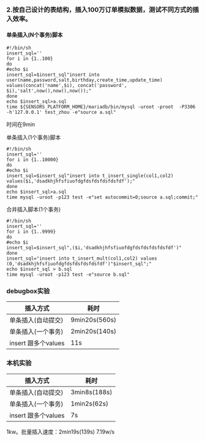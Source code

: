 ### 2.按自己设计的表结构，插入100万订单模拟数据，测试不同方式的插入效率。

#### 单条插入(N个事务)脚本

```shell
#!/bin/sh
insert_sql=''
for i in {1..100}
do
#echo $i
insert_sql=$insert_sql"insert into user(name,password,salt,birthday,create_time,update_time) values(concat('name',$i), concat('password', $i),'salt',now(),now(),now());"
done
echo $insert_sql>a.sql
time ${SENSORS_PLATFORM_HOME}/mariadb/bin/mysql -uroot -proot  -P3306 -h'127.0.0.1' test_zhou -e"source a.sql"
```

时间在9min

单条插入(1个事务)脚本

```shell
#!/bin/sh
insert_sql=''
for i in {1..10000}
do
#echo $i
insert_sql=$insert_sql"insert into t_insert_single(col1,col2) values($i,'dsadkhjhfsfiuofdgfdsfdsfdsfdsfdf');"
done
echo $insert_sql>a.sql
time mysql -uroot -p123 test -e"set autocommit=0;source a.sql;commit;"

```

合并插入脚本(1个事务)

```shell
#!/bin/sh
insert_sql=''
for i in {1..9999}
do
#echo $i
insert_sql=$insert_sql",($i,'dsadkhjhfsfiuofdgfdsfdsfdsfdsfdf')"
done
insert_sql="insert into t_insert_mult(col1,col2) values (0,'dsadkhjhfsfiuofdgfdsfdsfdsfdsfdf')"$insert_sql";"
echo $insert_sql > b.sql
time mysql -uroot -p123 test -e"source b.sql"
```

### debugbox实验
| 插入方式             | 耗时            |
|------------------|---------------|
| 单条插入(自动提交)       | 9min20s(560s) |
| 单条插入(一个事务)       | 2min20s(140s) |
| insert 跟多个values | 11s              |    


### 本机实验
| 插入方式             | 耗时            |
|------------------|---------------|
| 单条插入(自动提交)       | 3min8s(188s) |
| 单条插入(一个事务)       | 1min2s(62s) |
| insert 跟多个values | 7s              |    

1kw。批量插入速度：2min19s(139s)
7.19w/s

